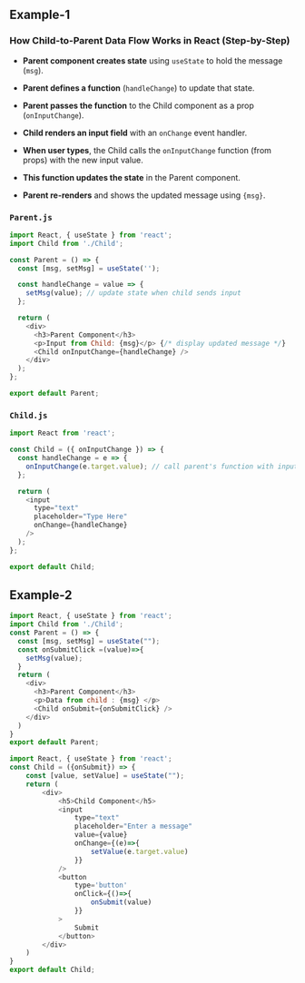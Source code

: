 
## Example-1
### How Child-to-Parent Data Flow Works in React (Step-by-Step)

- **Parent component creates state** using `useState` to hold the message (`msg`).
    
- **Parent defines a function** (`handleChange`) to update that state.
    
- **Parent passes the function** to the Child component as a prop (`onInputChange`).
    
- **Child renders an input field** with an `onChange` event handler.
    
- **When user types**, the Child calls the `onInputChange` function (from props) with the new input value.
    
- **This function updates the state** in the Parent component.
    
- **Parent re-renders** and shows the updated message using `{msg}`.


### `Parent.js`

```js
import React, { useState } from 'react';
import Child from './Child';

const Parent = () => {
  const [msg, setMsg] = useState('');

  const handleChange = value => {
    setMsg(value); // update state when child sends input
  };

  return (
    <div>
      <h3>Parent Component</h3>
      <p>Input from Child: {msg}</p> {/* display updated message */}
      <Child onInputChange={handleChange} />
    </div>
  );
};

export default Parent;
```


### `Child.js`


```js
import React from 'react';

const Child = ({ onInputChange }) => {
  const handleChange = e => {
    onInputChange(e.target.value); // call parent's function with input value
  };

  return (
    <input
      type="text"
      placeholder="Type Here"
      onChange={handleChange}
    />
  );
};

export default Child;

```



## Example-2

```js
import React, { useState } from 'react';
import Child from './Child';
const Parent = () => {
  const [msg, setMsg] = useState("");
  const onSubmitClick =(value)=>{
    setMsg(value);
  }
  return (
    <div>
      <h3>Parent Component</h3>
      <p>Data from child : {msg} </p>
      <Child onSubmit={onSubmitClick} />
    </div>
  )
}
export default Parent;
```


```js
import React, { useState } from 'react';
const Child = ({onSubmit}) => {
    const [value, setValue] = useState("");
    return (
        <div>
            <h5>Child Component</h5>
            <input
                type="text"
                placeholder="Enter a message"
                value={value}
                onChange={(e)=>{
                    setValue(e.target.value)
                }}
            />
            <button
                type='button'
                onClick={()=>{
                    onSubmit(value)
                }}
            >
                Submit
            </button>
        </div>
    )
}
export default Child;
```


